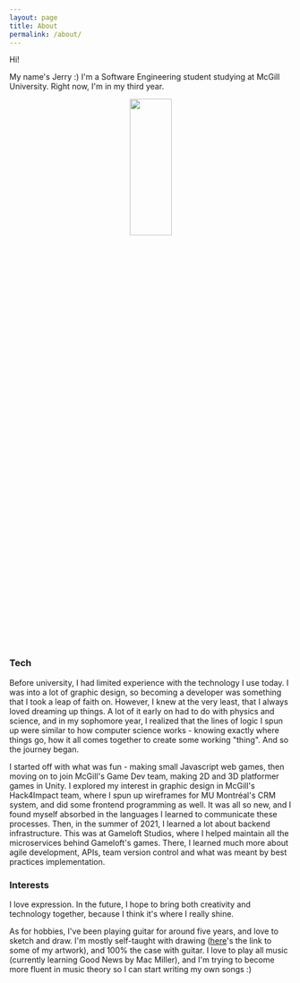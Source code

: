 ```yaml
---
layout: page
title: About
permalink: /about/
---
```


Hi!

My name's Jerry :) I'm a Software Engineering student studying at McGill University. Right now, I'm in my third year.
<br />

<p align="center">
    <img src ="../image.png" style="display: block; margin-left: auto; margin-right: auto; width:25%;min-width: 300px;"/>
</p>

### Tech

Before university, I had limited experience with the technology I use today. I was into a lot of graphic design, so becoming a developer was something that I took a leap of faith on. However, I knew at the very least, that I always loved dreaming up things. A lot of it early on had to do with physics and science, and in my sophomore year, I realized that the lines of logic I spun up were similar to how computer science works - knowing exactly where things go, how it all comes together to create some working "thing". And so the journey began.

I started off with what was fun - making small Javascript web games, then moving on to join McGill's Game Dev team, making 2D and 3D platformer games in Unity. I explored my interest in graphic design in McGill's Hack4Impact team, where I spun up wireframes for MU Montréal's CRM system, and did some frontend programming as well. It was all so new, and I found myself absorbed in the languages I learned to communicate these processes. Then, in the summer of 2021, I learned a lot about backend infrastructure. This was at Gameloft Studios, where I helped maintain all the microservices behind Gameloft's games. There, I learned much more about agile development, APIs, team version control and what was meant by best practices implementation.

### Interests

I love expression. In the future, I hope to bring both creativity and technology together, because I think it's where I really shine.

As for hobbies, I've been playing guitar for around five years, and love to sketch and draw. I'm mostly self-taught with drawing ([here](https://www.behance.net/jerryxia)'s the link to some of my artwork), and 100% the case with guitar. I love to play all music (currently learning Good News by Mac Miller), and I'm trying to become more fluent in music theory so I can start writing my own songs :)
